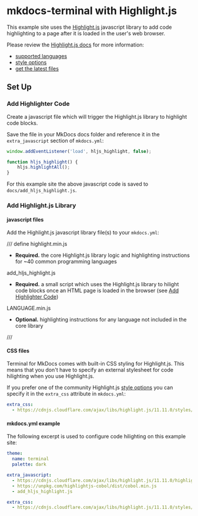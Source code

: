# mkdocs-terminal with Highlight.js

This example site uses the [Highlight.js] javascript library to add code highlighting to a page after it is loaded in the user's web browser.

Please review the [Highlight.js docs] for more information:

- [supported languages]
- [style options]
- [get the latest files]

[Highlight.js]: https://highlightjs.org/
[Highlight.js docs]: https://highlightjs.readthedocs.io/en/latest/readme.html
[supported languages]: https://highlightjs.readthedocs.io/en/latest/supported-languages.html
[get the latest files]: https://cdnjs.com/libraries/highlight.js
[style options]: https://highlightjs.org/examples

## Set Up

### Add Highlighter Code

Create a javascript file which will trigger the Highlight.js library to highlight code blocks.  

Save the file in your MkDocs docs folder and reference it in the `extra_javascript` section of `mkdocs.yml`:

```javascript
window.addEventListener('load', hljs_highlight, false);

function hljs_highlight() {
    hljs.highlightAll();
}
```

For this example site the above javascript code is saved to `docs/add_hljs_highlight.js`.

### Add Highlight.js Library
#### javascript files

Add the Highlight.js javascript library file(s) to your `mkdocs.yml`:

/// define
highlight.min.js

- **Required.** the core Highlight.js library logic and highlighting instructions for ~40 common programming languages


add_hljs_highlight.js

- **Required.** a small script which uses the Highlight.js library to hilight code blocks once an HTML page is loaded in the browser (see [Add Highlighter Code](index.md#add-highlighter-code))


LANGUAGE.min.js

- **Optional.** highlighting instructions for any language not included in the core library

///

#### CSS files

Terminal for MkDocs comes with built-in CSS styling for Highlight.js.  This means that you don't have to specify an external stylesheet for code hilighting when you use Highlight.js.

If you prefer one of the community Highlight.js [style options] you can specify it in the `extra_css` attribute in `mkdocs.yml`:

```yaml
extra_css:
  - https://cdnjs.cloudflare.com/ajax/libs/highlight.js/11.11.0/styles/a11y-dark.min.css
```

#### mkdocs.yml example

The following excerpt is used to configure code hilighting on this example site:

```yaml
theme:
  name: terminal
  palette: dark

extra_javascript:
  - https://cdnjs.cloudflare.com/ajax/libs/highlight.js/11.11.0/highlight.min.js
  - https://unpkg.com/highlightjs-cobol/dist/cobol.min.js
  - add_hljs_highlight.js

extra_css:
  - https://cdnjs.cloudflare.com/ajax/libs/highlight.js/11.11.0/styles/a11y-dark.min.css
```


